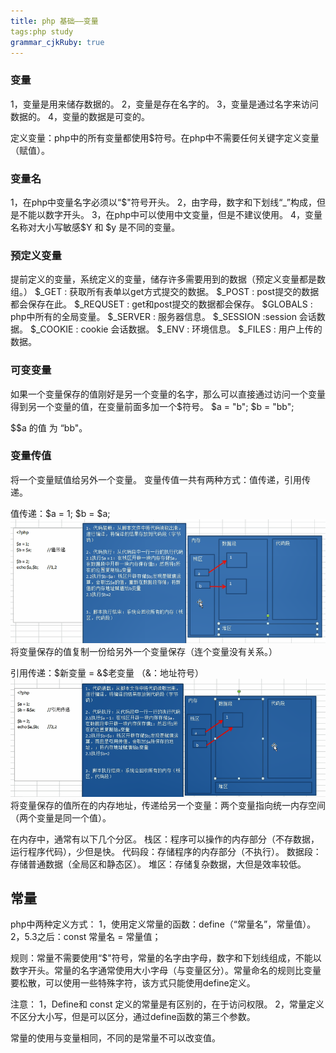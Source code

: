 ```yaml
---
title: php 基础——变量
tags:php study
grammar_cjkRuby: true
---
```


### 变量
1，变量是用来储存数据的。
2，变量是存在名字的。
3，变量是通过名字来访问数据的。
4，变量的数据是可变的。

定义变量：php中的所有变量都使用$符号。在php中不需要任何关键字定义变量（赋值）。

### 变量名
1，在php中变量名字必须以“$"符号开头。
2，由字母，数字和下划线“_”构成，但是不能以数字开头。
3，在php中可以使用中文变量，但是不建议使用。
4，变量名称对大小写敏感$Y 和 $y 是不同的变量。

### 预定义变量
提前定义的变量，系统定义的变量，储存许多需要用到的数据（预定义变量都是数组。）
$_GET : 获取所有表单以get方式提交的数据。
$_POST : post提交的数据都会保存在此。
$_REQUSET :   get和post提交的数据都会保存。
$GLOBALS :  php中所有的全局变量。
$_SERVER : 服务器信息。
$_SESSION :session 会话数据。
$_COOKIE :  cookie 会话数据。
$_ENV : 环境信息。
$_FILES : 用户上传的数据。

### 可变变量
如果一个变量保存的值刚好是另一个变量的名字，那么可以直接通过访问一个变量得到另一个变量的值，在变量前面多加一个$符号。
$a = "b";
$b = "bb";

$$a 的值 为 “bb"。

### 变量传值
将一个变量赋值给另外一个变量。
变量传值一共有两种方式：值传递，引用传递。 


值传递：$a = 1; $b = $a;
			 ![enter description here](./images/2018-05-24_122652.png)
			 将变量保存的值复制一份给另外一个变量保存（连个变量没有关系。）
			 
引用传递：$新变量 = &$老变量 （&：地址符号）
				![enter description here](./images/2018-05-24_123258.png)
				将变量保存的值所在的内存地址，传递给另一个变量：两个变量指向统一内存空间（两个变量是同一个值）。

在内存中，通常有以下几个分区。
栈区：程序可以操作的内存部分（不存数据，运行程序代码），少但是快。
代码段：存储程序的内存部分（不执行）。
数据段：存储普通数据（全局区和静态区）。
堆区：存储复杂数据，大但是效率较低。

## 常量
php中两种定义方式：
1，使用定义常量的函数：define（“常量名”，常量值）。
2，5.3之后：const 常量名 = 常量值；

规则：常量不需要使用“$"符号，常量的名字由字母，数字和下划线组成，不能以数字开头。常量的名字通常使用大小字母（与变量区分）。常量命名的规则比变量要松散，可以使用一些特殊字符，该方式只能使用define定义。

注意：
	1，Define和 const 定义的常量是有区别的，在于访问权限。
	2，常量定义不区分大小写，但是可以区分，通过define函数的第三个参数。

常量的使用与变量相同，不同的是常量不可以改变值。
